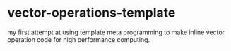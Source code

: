 # vector-operations-template
my first attempt at using template meta programming to make inline vector operation code for high performance computing.
